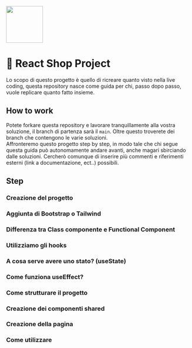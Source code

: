 <img src="https://user-images.githubusercontent.com/66789080/179777872-875ab38b-816d-4a2d-ae9a-aa35010973f3.png" width="100px" />

# 🛒 React Shop Project
Lo scopo di questo progetto è quello di ricreare quanto visto nella live coding, questa repository nasce come guida per chi, passo dopo passo, vuole replicare quanto fatto insieme. <br/>
## How to work
Potete forkare questa repository e lavorare tranquillamente alla vostra soluzione, il branch di partenza sarà il <code>main</code>. Oltre questo troverete dei branch che contengono le varie soluzioni.
<br>
Affronteremo questo progetto step by step, in modo tale che chi segue questa guida può autonomamente andare avanti, anche magari sbirciando dalle soluzioni. Cercherò comunque di inserire più commenti e riferimenti esterni (link a documentazione, ect..) possibili.

## Step 
### Creazione del progetto
### Aggiunta di Bootstrap o Tailwind
### Differenza tra Class componente e Functional Component
### Utilizziamo gli hooks
### A cosa serve avere uno stato? (useState)
### Come funziona useEffect?
### Come strutturare il progetto
### Creazione dei componenti shared
### Creazione della pagina
### Come utilizzare 
